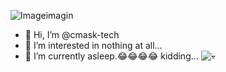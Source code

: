 ![Imageimagin](asset/cooltext481669813075406.png)
- 👋 Hi, I’m @cmask-tech
- 👀 I’m interested in nothing at all...
- 🌱 I’m currently asleep.😂😂😂😂 kidding...
![💀](asset/cooltext481669813075406.png)

